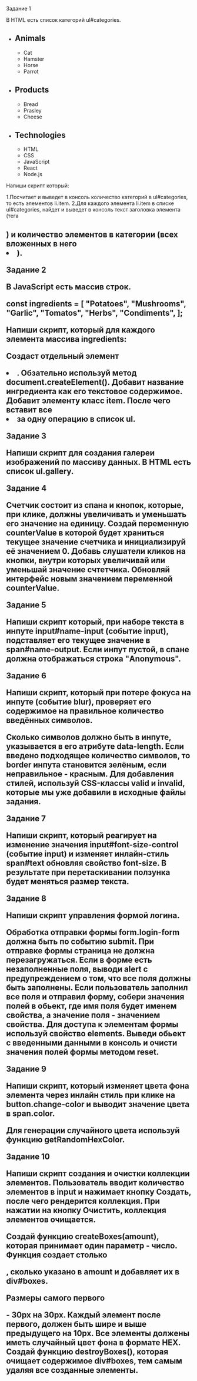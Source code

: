 Задание 1​

В HTML есть список категорий ul#categories.

<ul id="categories">
  <li class="item">
    <h2>Animals</h2>
    <ul>
      <li>Cat</li>
      <li>Hamster</li>
      <li>Horse</li>
      <li>Parrot</li>
    </ul>
  </li>
  <li class="item">
    <h2>Products</h2>
    <ul>
      <li>Bread</li>
      <li>Prasley</li>
      <li>Cheese</li>
    </ul>
  </li>
  <li class="item">
    <h2>Technologies</h2>
    <ul>
      <li>HTML</li>
      <li>CSS</li>
      <li>JavaScript</li>
      <li>React</li>
      <li>Node.js</li>
    </ul>
  </li>
</ul>

Напиши скрипт который:

1.Посчитает и выведет в консоль количество категорий в ul#categories, то есть элементов li.item.
2.Для каждого элемента li.item в списке ul#categories, найдет и выведет в консоль текст заголовка
элемента (тега <h2>) и количество элементов в категории (всех вложенных в него <li>).

Задание 2

<ul id="ingredients"></ul>

В JavaScript есть массив строк.

const ingredients = [ "Potatoes", "Mushrooms", "Garlic", "Tomatos", "Herbs", "Condiments", ];

Напиши скрипт, который для каждого элемента массива ingredients:

Создаст отдельный элемент <li>. Обзательно используй метод document.createElement(). Добавит
название ингредиента как его текстовое содержимое. Добавит элементу класс item. После чего вставит
все <li> за одну операцию в список ul.

Задание 3​

Напиши скрипт для создания галереи изображений по массиву данных. В HTML есть список ul.gallery.

<ul class="gallery"></ul>

Задание 4​

Счетчик состоит из спана и кнопок, которые, при клике, должны увеличивать и уменьшать его значение
на единицу. Создай переменную counterValue в которой будет храниться текущее значение счетчика и
инициализируй её значением 0. Добавь слушатели кликов на кнопки, внутри которых увеличивай или
уменьшай значение счтетчика. Обновляй интерфейс новым значением переменной counterValue.

Задание 5​

Напиши скрипт который, при наборе текста в инпуте input#name-input (событие input), подставляет его
текущее значение в span#name-output. Если инпут пустой, в спане должна отображаться строка
"Anonymous".

Задание 6​

Напиши скрипт, который при потере фокуса на инпуте (событие blur), проверяет его содержимое на
правильное количество введённых символов.

Сколько символов должно быть в инпуте, указывается в его атрибуте data-length. Если введено
подходящее количество символов, то border инпута становится зелёным, если неправильное - красным.
Для добавления стилей, используй CSS-классы valid и invalid, которые мы уже добавили в исходные
файлы задания.

Задание 7​

Напиши скрипт, который реагирует на изменение значения input#font-size-control (событие input) и
изменяет инлайн-стиль span#text обновляя свойство font-size. В результате при перетаскивании
ползунка будет меняться размер текста.

Задание 8​

Напиши скрипт управления формой логина.

Обработка отправки формы form.login-form должна быть по событию submit. При отправке формы страница
не должна перезагружаться. Если в форме есть незаполненные поля, выводи alert с предупреждением о
том, что все поля должны быть заполнены. Если пользователь заполнил все поля и отправил форму,
собери значения полей в обьект, где имя поля будет именем свойства, а значение поля - значением
свойства. Для доступа к элементам формы используй свойство elements. Выведи обьект с введенными
данными в консоль и очисти значения полей формы методом reset.

Задание 9​

Напиши скрипт, который изменяет цвета фона элемента <body> через инлайн стиль при клике на
button.change-color и выводит значение цвета в span.color.

Для генерации случайного цвета используй функцию getRandomHexColor.

Задание 10 ​

Напиши скрипт создания и очистки коллекции элементов. Пользователь вводит количество элементов в
input и нажимает кнопку Создать, после чего рендерится коллекция. При нажатии на кнопку Очистить,
коллекция элементов очищается.

Создай функцию createBoxes(amount), которая принимает один параметр - число. Функция создает столько

<div>, сколько указано в amount и добавляет их в div#boxes.

Размеры самого первого <div> - 30px на 30px. Каждый элемент после первого, должен быть шире и выше
предыдущего на 10px. Все элементы должены иметь случайный цвет фона в формате HEX. Создай функцию
destroyBoxes(), которая очищает содержимое div#boxes, тем самым удаляя все созданные элементы.
